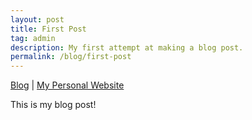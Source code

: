 ```yaml
---
layout: post
title: First Post
tag: admin
description: My first attempt at making a blog post.
permalink: /blog/first-post
---
```


[Blog](https://cameronntaylor.github.io/blog/) | [My Personal Website](https://cameronntaylor.github.io/)

This is my blog post!
